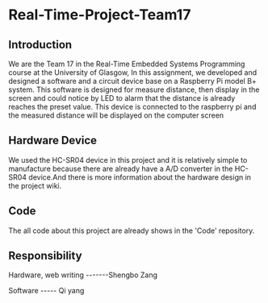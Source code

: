 # Real-Time-Project-Team17
## Introduction
We are the Team 17 in the Real-Time Embedded Systems Programming course at the University of Glasgow, In this assignment, we developed and designed a software and a circuit device base on a Raspberry Pi model B+ system.
This software is designed for measure distance, then display in the screen and could notice by LED to alarm that the distance is already reaches the preset value.
This device is connected to the raspberry pi and the measured distance will be displayed on the computer screen

## Hardware Device
We used the HC-SR04 device in this project and it is relatively simple to manufacture because there are already have a A/D converter in the HC-SR04 device.And there is more information about the hardware design in the project wiki.


## Code
The all code about this project are already shows in the 'Code' repository.


## Responsibility
Hardware, web writing -------Shengbo Zang

Software ----- Qi yang
